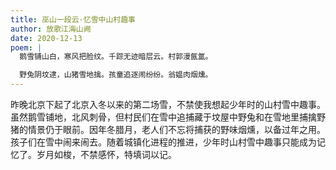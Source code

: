 ```yaml
---
title: 巫山一段云·忆雪中山村趣事
author: 放歌江海山阙
date: 2020-12-13
poem: |
  鹅雪铺山白，寒风把脸纹。千踪无迹暗层云。村郭漫氤氲。

  野兔阴坟逮，山猪雪地擒。孩童追逐闹纷纷。翁媪肉烟燻。
---
```


昨晚北京下起了北京入冬以来的第二场雪，不禁使我想起少年时的山村雪中趣事。虽然鹅雪铺地，北风刺骨，但村民们在雪中追捕藏于坟屋中野兔和在雪地里捕擒野猪的情景仍于眼前。因年冬腊月，老人们不忘将捕获的野味烟燻，以备过年之用。孩子们在雪中闹来闹去。随着城镇化进程的推进，少年时山村雪中趣事只能成为记忆了。岁月如梭，不禁感怀，特填词以记。
